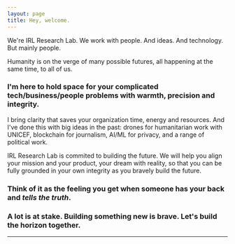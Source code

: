 ```yaml
---
layout: page
title: Hey, welcome.
---
```



We're IRL Research Lab. We work with people. And ideas. And technology. But mainly people. 

Humanity is on the verge of many possible futures, all happening at the same time, to all of us. 

### I'm here to hold space for your complicated tech/business/people problems with warmth, precision and integrity. 

I bring clarity that saves your organization time, energy and resources. And I've done this with big ideas in the past: drones for humanitarian work with UNICEF, blockchain for journalism, AI/ML for privacy, and a range of political work. 

IRL Research Lab is commited to building the future. We will help you align your mission and your product, your dream with reality, so that you can be fully grounded in your own integrity as you bravely build the future. 

### Think of it as the feeling you get when someone has your back and *tells the truth*. 

### A lot is at stake. Building something new is brave. Let's build the horizon together. 




***